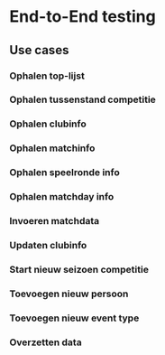 # End-to-End testing

## Use cases

### Ophalen top-lijst

### Ophalen tussenstand competitie

### Ophalen clubinfo

### Ophalen matchinfo

### Ophalen speelronde info

### Ophalen matchday info

### Invoeren matchdata

### Updaten clubinfo

### Start nieuw seizoen competitie

### Toevoegen nieuw persoon

### Toevoegen nieuw event type

### Overzetten data
